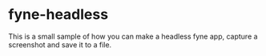 # fyne-headless

This is a small sample of how you can make a headless fyne app, capture a 
screenshot and save it to a file.
